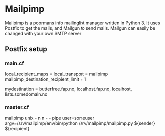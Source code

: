 # Mailpimp

Mailpimp is a poormans info mailinglist manager written in Python 3. It uses Postfix to get the mails, and Mailgun to send mails. Mailgun can easily be changed with your own SMTP server

## Postfix setup

### main.cf
local_recipient_maps =
local_transport = mailpimp
mailpimp_destination_recipient_limit = 1

mydestination = butterfree.fap.no, localhost.fap.no, localhost, lists.somedomain.no

### master.cf
mailpimp    unix    -       n       n       -       -       pipe
  user=someuser argv=/srv/mailpimp/env/bin/python /srv/mailpimp/mailpimp.py ${sender} ${recipient}
